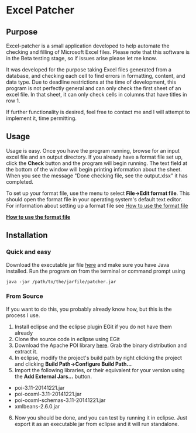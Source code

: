 Excel Patcher
======

Purpose
------
Excel-patcher is a small application developed to help automate the checking and filling of Microsoft Excel files. Please note that this software is in the Beta testing stage, so if issues arise please let me know.

It was developed for the purpose taking Excel files generated from a database, and checking each cell to find errors in formatting, content, and data type. Due to deadline restrictions at the time of development, this program is not perfectly general and can only check the first sheet of an excel file. In that sheet, it can only check cells in columns that have titles in row 1.

If further functionality is desired, feel free to contact me and I will attempt to implement it, time permitting.

Usage
-----
Usage is easy. Once you have the program running, browse for an input excel file and an output directory. If you already have a format file set up, click the **Check**  button and the program will begin running. The text field at the bottom of the window will begin printing information about the sheet. When you see the message "Done checking file, see the output.xlsx" it has completed.

To set up your format file, use the menu to select **File→Edit format file**. This should open the format file in your operating system's default text editor. For information about setting up a format file see [How to use the format file](Format_Manual.md)

**[How to use the format file](Format_Manual.md)**

Installation
------
### Quick and easy
Download the executable jar file [here](linktojar) and make sure you have Java
installed. Run the program on from the terminal or command prompt using 

`java -jar /path/to/the/jarfile/patcher.jar`

### From Source
If you want to do this, you probably already know how, but this is the process I use.

1. Install eclipse and the eclipse plugin EGit if you do not have them already
2. Clone the source code in eclipse using EGit
3. Download the Apache POI library  [here](https://poi.apache.org/download.html). Grab the binary distribution and extract it.
4. In eclipse, modify the project's build path by right clicking the project and clicking **Build Path→Configure Build Path...**
5. Import the following libraries, or their equivalent for your version using the **Add External Jars...** button.
  * poi-3.11-20141221.jar
  * poi-ooxml-3.11-20141221.jar
  * poi-ooxml-schemas-3.11-20141221.jar
  * xmlbeans-2.6.0.jar
6. Now you should be done, and you can test by running it in eclipse. Just export it as an executable jar from eclipse and it will run standalone.

